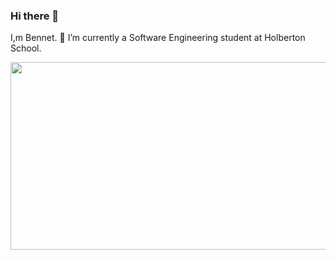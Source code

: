 ### Hi there 👋
I,m Bennet.
 🌱 I’m currently a Software Engineering student at Holberton School.
  <div align="center">
  <img src="https://media.giphy.com/media/dWesBcTLavkZuG35MI/giphy.gif" width="600" height="300"/>
</div>
<!--
**Bennet-Ukoh/Bennet-Ukoh** is a ✨ _special_ ✨ repository because its `README.md` (this file) appears on your GitHub profile.

Here are some ideas to get you started:

- 🔭 I’m currently working on ...
- 🌱 I’m currently learning ...
- 👯 I’m looking to collaborate on ...
- 🤔 I’m looking for help with ...
- 💬 Ask me about ...
- 📫 How to reach me: ...
- 😄 Pronouns: ...
- ⚡ Fun fact: ..
-->
[![Anurag's GitHub stats](https://github-readme-stats.vercel.app/api?username=Bennet-Ukoh&show_icons=true&theme=radical&hide=stars,issues&show_icons=true)](https://github.com/anuraghazra/github-readme-stats)

[![Top Langs](https://github-readme-stats.vercel.app/api/top-langs/?username=Bennet-Ukoh)](https://github.com/anuraghazra/github-readme-stats)
